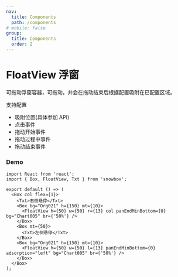 ```yaml
---
nav:
  title: Components
  path: /components
# mobile: false
group:
  title: Components
  order: 2
---
```


# FloatView 浮窗

可拖动浮窗容器，可拖动，并会在拖动结束后根据配置吸附在已配置区域。

支持配置

- 吸附位置(具体参加 API)
- 点击事件
- 拖动开始事件
- 拖动过程中事件
- 拖动结束事件

### Demo

```tsx
import React from 'react';
import { Box, FloatView, Txt } from 'snowbox';

export default () => (
  <Box col flex={1}>
    <Txt>右侧悬停</Txt>
    <Box bg="Org021" h={150} mt={10}>
      <FloatView h={50} w={50} r={13} col panEndMinBottom={0} bg="Chart005" br={'50%'} />
    </Box>
    <Box mt={50}>
      <Txt>左侧悬停</Txt>
    </Box>
    <Box bg="Org021" h={150} mt={10}>
      <FloatView h={50} w={50} l={13} panEndMinBottom={0} adsorption="left" bg="Chart005" br={'50%'} />
    </Box>
  </Box>
);
```

<API></API>
